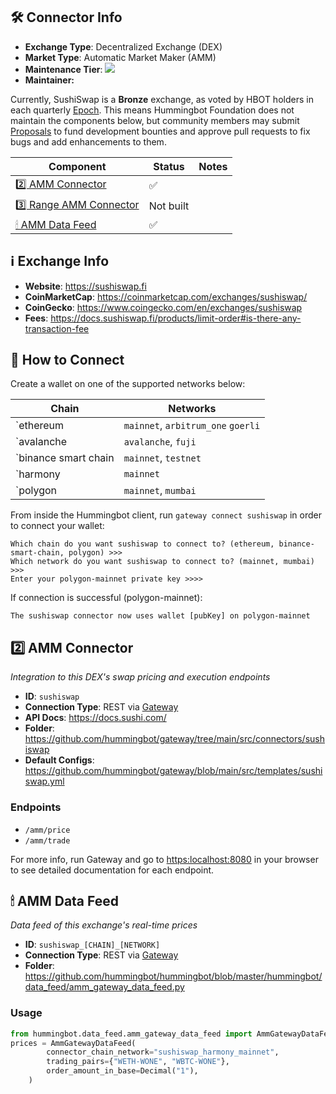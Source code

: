 ## 🛠 Connector Info

- **Exchange Type**: Decentralized Exchange (DEX)
- **Market Type**: Automatic Market Maker (AMM)
- **Maintenance Tier**: ![](https://img.shields.io/static/v1?label=Hummingbot&message=BRONZE&color=green)
- **Maintainer:** 

Currently, SushiSwap is a **Bronze** exchange, as voted by HBOT holders in each quarterly [Epoch](/governance/epochs). This means Hummingbot Foundation does not maintain the components below, but community members may submit [Proposals](/governance/proposals) to fund development bounties and approve pull requests to fix bugs and add enhancements to them.

| Component | Status | Notes | 
| --------- | ------ | ----- |
| [2️⃣ AMM Connector](#2-amm-connector) | ✅ |
| [3️⃣ Range AMM Connector](#3-range-amm-connector) | Not built |
| [🕯 AMM Data Feed](#amm-data-feed) | ✅ |

## ℹ️ Exchange Info

- **Website**: <https://sushiswap.fi>
- **CoinMarketCap**: <https://coinmarketcap.com/exchanges/sushiswap/>
- **CoinGecko**: <https://www.coingecko.com/en/exchanges/sushiswap>
- **Fees**: https://docs.sushiswap.fi/products/limit-order#is-there-any-transaction-fee

## 🔑 How to Connect

Create a wallet on one of the supported networks below:

| Chain | Networks | 
| ----- | -------- |
| `ethereum | `mainnet`, `arbitrum_one` `goerli` 
| `avalanche | `avalanche`, `fuji` 
| `binance smart chain | `mainnet`, `testnet` 
| `harmony | `mainnet` 
| `polygon | `mainnet`, `mumbai` 

From inside the Hummingbot client, run `gateway connect sushiswap` in order to connect your wallet:
 
```
Which chain do you want sushiswap to connect to? (ethereum, binance-smart-chain, polygon) >>> 
Which network do you want sushiswap to connect to? (mainnet, mumbai) >>>
Enter your polygon-mainnet private key >>>>
```

If connection is successful (polygon-mainnet):
```
The sushiswap connector now uses wallet [pubKey] on polygon-mainnet
```


## 2️⃣ AMM Connector
*Integration to this DEX's swap pricing and execution endpoints*

- **ID**: `sushiswap`
- **Connection Type**: REST via [Gateway](/gateway)
- **API Docs**: https://docs.sushi.com/
- **Folder**: https://github.com/hummingbot/gateway/tree/main/src/connectors/sushiswap
- **Default Configs**: https://github.com/hummingbot/gateway/blob/main/src/templates/sushiswap.yml

### Endpoints

- `/amm/price`
- `/amm/trade`


For more info, run Gateway and go to <https:localhost:8080> in your browser to see detailed documentation for each endpoint.

## 🕯 AMM Data Feed
*Data feed of this exchange's real-time prices*

- **ID**: `sushiswap_[CHAIN]_[NETWORK]`
- **Connection Type**: REST via [Gateway](/gateway)
- **Folder**: https://github.com/hummingbot/hummingbot/blob/master/hummingbot/data_feed/amm_gateway_data_feed.py

### Usage

```python
from hummingbot.data_feed.amm_gateway_data_feed import AmmGatewayDataFeed
prices = AmmGatewayDataFeed(
        connector_chain_network="sushiswap_harmony_mainnet",
        trading_pairs={"WETH-WONE", "WBTC-WONE"},
        order_amount_in_base=Decimal("1"),
    )
```